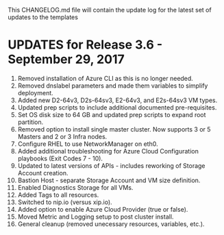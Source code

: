 This CHANGELOG.md file will contain the update log for the latest set of updates to the templates

# UPDATES for Release 3.6 - September 29, 2017

1.  Removed installation of Azure CLI as this is no longer needed.
2.  Removed dnslabel parameters and made them variables to simplify deployment.
3.  Added new D2-64v3, D2s-64sv3, E2-64v3, and E2s-64sv3 VM types.
4.  Updated prep scripts to include additional documented pre-requisites.
5.  Set OS disk size to 64 GB and updated prep scripts to expand root partition.
6.  Removed option to install single master cluster.  Now supports 3 or 5 Masters and 2 or 3 Infra nodes.
7.  Configure RHEL to use NetworkManager on eth0.
8.  Added additional troubleshooting for Azure Cloud Configuration playbooks (Exit Codes 7 - 10).
9.  Updated to latest versions of APIs - includes reworking of Storage Account creation.
10. Bastion Host - separate Storage Account and VM size definition.
11. Enabled Diagnostics Storage for all VMs.
12. Added Tags to all resources.
13. Switched to nip.io (versus xip.io).
14. Added option to enable Azure Cloud Provider (true or false).
15. Moved Metric and Logging setup to post cluster install.
16. General cleanup (removed unecessary resources, variables, etc.).

